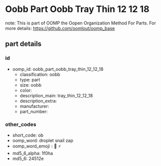 # Oobb Part Oobb Tray Thin 12 12 18  

note: This is part of OOMP the Oopen Organization Method For Parts. For more details: https://github.com/oomlout/oomp_base

##  part details





### id
* oomp_id: oobb_part_oobb_tray_thin_12_12_18
  * classification: oobb
  * type: part
  * size: oobb
  * color: 
  * description_main: tray_thin_12_12_18
  * description_extra: 
  * manufacturer: 
  * part_number: 

### other_codes
* short_code: ob
* oomp_word: droplet snail zap
* oomp_word_emoji :droplet: :snail: :zap:
* md5_6_alpha: 1f0ha
* md5_6: 24512e